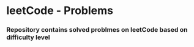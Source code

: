 <h1>leetCode - Problems </h1>

<h3>Repository contains solved problmes on leetCode based on difficulty level</h3>

